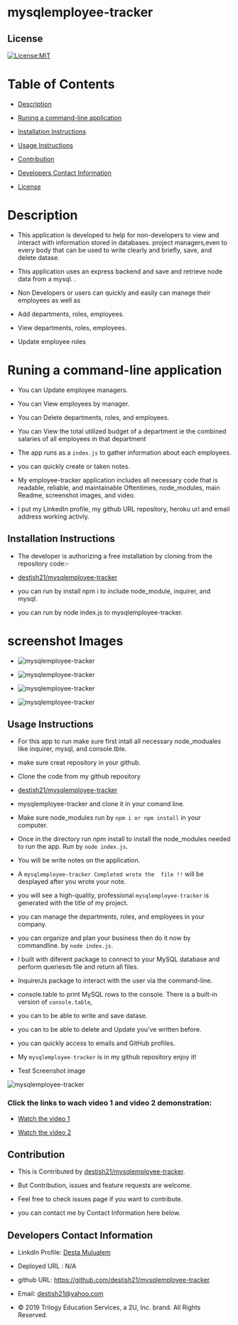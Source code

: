 # mysqlemployee-tracker


## License
   [![License:MIT](https://img.shields.io/badge/License-MIT-yellow.svg)](https://opensource.org/licenses/MIT)

  
   # Table of Contents

   * [Description](#Description)

   * [Runing a command-line application ](#Runing-a-command-line-application) 

   * [Installation Instructions](#installation-instructions)
  
   * [Usage Instructions](#usage-instructions)
  
   * [Contribution](#Contribution)
  
   * [Developers Contact Information](#Developers-Contact-Information)

   * [License](#license)

   # Description

   * This application is developed to help for non-developers to view and interact with information stored in databases. project managers,even to every body  that can be used to write clearly and briefly, save, and delete datase.
   * This application uses an express backend and save and retrieve node data from a mysql. .

   * Non Developers or users can quickly and easily can manege their employees as well as

   * Add departments, roles, employees. 

   * View departments, roles, employees.

   * Update employee roles

   #  Runing a command-line application 

   * You can Update employee managers.
   * You can View employees by manager.
   * You can Delete departments, roles, and employees.

   * You can View the total utilized budget of a department ie the combined salaries of all employees in that department

   * The app runs as a `index.js` to gather information about each employees. 

   * you can quickly create or taken notes.

   * My employee-tracker application includes all necessary code that is readable, reliable, and maintainable Oftentimes, node_modules,  main Readme, screenshot images, and video.

   * I put my LinkedIn profile, my github URL repository, heroku url and email address working activly.

   ## Installation Instructions

   * The developer is authorizing a free installation by cloning from the repository code:- 

   * [destish21/mysqlemployee-tracker](https://github.com/destish21/mysqlemployee-tracker)

   * you can run by install npm i to include node_module, inquirer, and mysql.

   * you can run by node index.js to mysqlemployee-tracker.

   # screenshot Images
   * ![mysqlemployee-tracker](./Images/ETracker.png)

   * ![mysqlemployee-tracker](./Images/ERole.png)

   * ![mysqlemployee-tracker](./Images/ERole&AllManagers.png)
   
   * ![mysqlemployee-tracker](./Images/EDepartment.png)


   ## Usage Instructions

   * For this app to run make sure first 
   intall all necessary  node_moduales like inquirer, mysql, and console.tble.

   * make sure creat repository in your github.

   * Clone the code from my github repository 

   * [destish21/mysqlemployee-tracker](https://github.com/destish21/mysqlemployee-tracker)
 
   * mysqlemployee-tracker and clone it in your comand line.

   * Make sure node_modules run by `npm i or npm install`
     in your computer.

   * Once in the directory run npm install to install the node_modules needed to run the app.
    Run by  `node index.js`.

   * You will be write notes on the application.

   * A `mysqlemployee-tracker Completed wrote the  file !!`  will be desplayed after you wrote your note. 

   * you will see a high-quality, professional `mysqlemployee-tracker` is generated with the title of my project.

   * you can manage the departments, roles, and employees in your company.

   * you can organize and plan your business then do it now by commandline. 
        by `node index.js`.

   * I built with diferent package to connect to your MySQL database and perform queries`db` file and return all files.

   * InquirerJs package to interact with the user via the command-line.

   * console.table to print MySQL rows to the console. There is a built-in version of `console.table`,

   * you can to be able to write and save datase.

   * you can to be able to delete and Update  you've written before.

   * you can  quickly access to emails and GitHub profiles.

   * My `mysqlemployee-tracker` is in my github repository enjoy it!

   * Test Screenshot image 
 
   ![mysqlemployee-tracker](./Images/prompt.png)
  
   ### Click the  links to wach video 1 and video 2 demonstration:  

   * [Watch the video 1 ](https://drive.google.com/file/d/13Ek5_a2yhRKBvolLvIwGzpphwaK5C_RB/view?usp=sharing)
  
   * [Watch the video 2](https://drive.google.com/file/d/1QeEtYFUPniLX8ZqN8y_NJk6BcEOSqoMB/view?usp=sharing)
    

   ## Contribution
  
   * This is Contributed by [destish21/mysqlemployee-tracker](https://github.com/destish21/mysqlemployee-tracker). 
   
   * But Contribution, issues and feature requests are welcome.
   * Feel free to check issues page if you want to contribute. 
   * you can contact me by Contact Information here below.

   ## Developers Contact Information
   * LinkdIn Profile: [Desta Mulualem](https://www.linkedin.com/in/desta-mulualem-6718b1203/)
   * Deployed URL :  N/A
   * github URL:  https://github.com/destish21/mysqlemployee-tracker

   * Email: destish21@yahoo.com
   
   * © 2019 Trilogy Education Services, a 2U, Inc. brand. All Rights Reserved.

